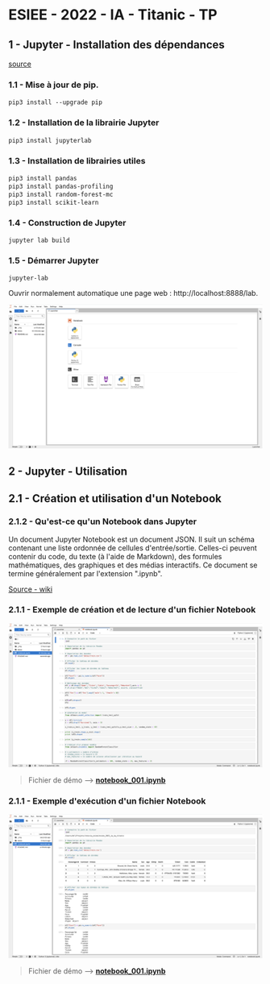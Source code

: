 # ESIEE - 2022 - IA - Titanic - TP
 
## 1 - Jupyter - Installation des dépendances

[source](https://jupyter.org/install)

### 1.1 - Mise à jour de pip.

```
pip3 install --upgrade pip
```

### 1.2 - Installation de la librairie Jupyter

```
pip3 install jupyterlab
```

### 1.3 - Installation de librairies utiles

```
pip3 install pandas
pip3 install pandas-profiling
pip3 install random-forest-mc
pip3 install scikit-learn
```

### 1.4 - Construction de Jupyter

```
jupyter lab build
```

### 1.5 - Démarrer Jupyter

```
jupyter-lab
```

Ouvrir normalement automatique une page web : http://localhost:8888/lab.

![image](_img/001.png)

## 2 - Jupyter - Utilisation

## 2.1 - Création et utilisation d'un **Notebook**

### 2.1.2 - Qu'est-ce qu'un Notebook dans Jupyter

Un document Jupyter Notebook est un document JSON. Il suit un schéma contenant une liste ordonnée de cellules d'entrée/sortie. Celles-ci peuvent contenir du code, du texte (à l'aide de Markdown), des formules mathématiques, des graphiques et des médias interactifs. Ce document se termine généralement par l'extension ".ipynb".

[Source - wiki](https://fr.wikipedia.org/wiki/Jupyter#Jupyter_Notebook)

### 2.1.1 - Exemple de création et de lecture d'un fichier Notebook

![model_notebook](_img/002.png)

> Fichier de démo --> [**notebook_001.ipynb**](notebook_001.ipynb)

### 2.1.1 - Exemple d'exécution d'un fichier Notebook

![model_notebook](_img/003.png)

> Fichier de démo --> [**notebook_001.ipynb**](notebook_001.ipynb)